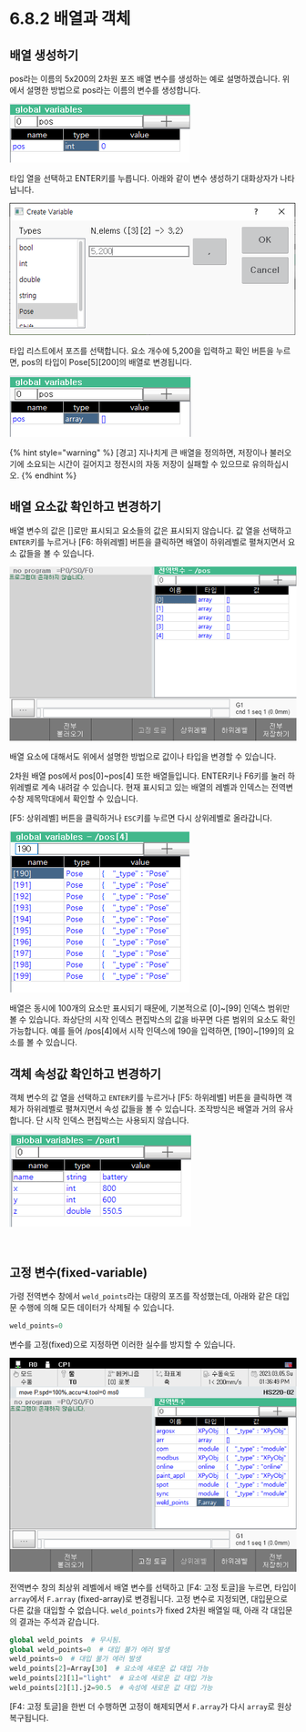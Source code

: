 ﻿# 6.8.2 배열과 객체

## 배열 생성하기

pos라는 이름의 5x200의 2차원 포즈 배열 변수를 생성하는 예로 설명하겠습니다.
위에서 설명한 방법으로 pos라는 이름의 변수를 생성합니다.

![](../../_assets/tp630/panel-gvar/gv-new-arr1.png)


타입 열을 선택하고 ENTER키를 누릅니다. 아래와 같이 변수 생성하기 대화상자가 나타납니다.

![](../../_assets/tp630/panel-gvar/gv-new-arr2.png)

타입 리스트에서 포즈를 선택합니다. 요소 개수에 5,200을 입력하고 확인 버튼을 누르면, pos의 타입이 Pose[5][200]의 배열로 변경됩니다.

![](../../_assets/tp630/panel-gvar/gv-new-arr3.png)


{% hint style="warning" %}
\[경고\] 지나치게 큰 배열을 정의하면, 저장이나 불러오기에 소요되는 시간이 길어지고 정전시의 자동 저장이 실패할 수 있으므로 유의하십시오.
{% endhint %}


## 배열 요소값 확인하고 변경하기

배열 변수의 값은 []로만 표시되고 요소들의 값은 표시되지 않습니다.
값 열을 선택하고 `ENTER`키를 누르거나 [F6: 하위레벨] 버튼을 클릭하면 배열이 하위레벨로 펼쳐지면서 요소 값들을 볼 수 있습니다.  

![](../../_assets/tp630/panel-gvar/gv-arr-level1.png)

배열 요소에 대해서도 위에서 설명한 방법으로 값이나 타입을 변경할 수 있습니다.  

2차원 배열 pos에서 pos[0]~pos[4] 또한 배열들입니다. ENTER키나 F6키를 눌러 하위레벨로 계속 내려갈 수 있습니다. 현재 표시되고 있는 배열의 레벨과 인덱스는 전역변수창 제목막대에서 확인할 수 있습니다.

[F5: 상위레벨] 버튼을 클릭하거나 `ESC`키를 누르면 다시 상위레벨로 올라갑니다.

![](../../_assets/tp630/panel-gvar/gv-arr-level2.png)

배열은 동시에 100개의 요소만 표시되기 때문에, 기본적으로 [0]~[99] 인덱스 범위만 볼 수 있습니다. 좌상단의 시작 인덱스 편집박스의 값을 바꾸면 다른 범위의 요소도 확인 가능합니다. 예를 들어 /pos[4]에서 시작 인덱스에 190을 입력하면, [190]~[199]의 요소를 볼 수 있습니다.


## 객체 속성값 확인하고 변경하기

객체 변수의 값 열을 선택하고 `ENTER`키를 누르거나 [F5: 하위레벨] 버튼을 클릭하면 객체가 하위레벨로 펼쳐지면서 속성 값들을 볼 수 있습니다. 조작방식은 배열과 거의 유사합니다. 단 시작 인덱스 편집박스는 사용되지 않습니다.

![](../../_assets/tp630/panel-gvar/gv-obj2.png)

<br>

## 고정 변수(fixed-variable)

가령 전역변수 창에서 `weld_points`라는 대량의 포즈를 작성했는데, 아래와 같은 대입문 수행에 의해 모든 데이터가 삭제될 수 있습니다.

```python
weld_points=0
```

변수를 고정(fixed)으로 지정하면 이러한 실수를 방지할 수 있습니다.

![](../../_assets/tp630/panel-gvar/fixed-var.png)

전역변수 창의 최상위 레벨에서 배열 변수를 선택하고 [F4: 고정 토글]을 누르면, 타입이 `array`에서 `F.array` (fixed-array)로 변경됩니다.
고정 변수로 지정되면, 대입문으로 다른 값을 대입할 수 없습니다. `weld_points`가 fixed 2차원 배열일 때, 아래 각 대입문의 결과는 주석과 같습니다.

```python
global weld_points  # 무시됨.
global weld_points=0  # 대입 불가 에러 발생
weld_points=0  # 대입 불가 에러 발생
weld_points[2]=Array[30]  # 요소에 새로운 값 대입 가능
weld_points[2][1]="light"  # 요소에 새로운 값 대입 가능
weld_points[2][1].j2=90.5  # 속성에 새로운 값 대입 가능
```

[F4: 고정 토글]을 한번 더 수행하면 고정이 해제되면서 `F.array`가 다시 `array`로 원상복구됩니다.
